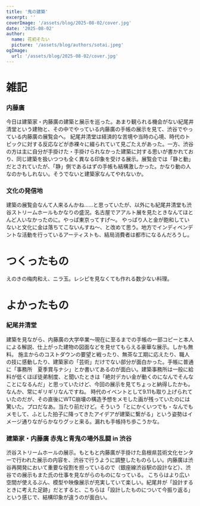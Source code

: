 ```yaml
---
title: '鬼の建築'
excerpt: ''
coverImage: '/assets/blog/2025-08-02/cover.jpg'
date: '2025-08-02'
author:
  name: 花初そたい
  picture: '/assets/blog/authors/sotai.jpeg'
ogImage:
  url: '/assets/blog/2025-08-02/cover.jpg'
---
```

# 雑記
### 内藤廣
今日は建築家・内藤廣の建築と展示を巡った。あまり観られる機会がない紀尾井清堂という建物と、その中でやっている内藤廣の手帳の展示を見て、渋谷でやっている内藤廣の展覧会へ。
紀尾井清堂は経済的な苦境や当時の心境、時代のトピックに対する反応などが赤裸々に綴られていて見ごたえがあった。一方、渋谷の方は主に自分が手掛けた・手掛けられなかった建築に対する思いが書かれており、同じ建築を扱いつつも全く異なる印象を受ける展示。展覧会では「静と動」だとされていたが、「静」側であるはずの手帳も結構激しかった。かなり動の人なのかもしれない。そうでないと建築家なんてやれないか。

### 文化の発信地
建築の展覧会なんて人来るんかね……と思っていたが、以外にも紀尾井清堂も渋谷ストリームホールもかなりの盛況。名古屋でアアルト展を見たときなんてほとんど人いなかったのに。やっぱ東京ってすげ～。
やっぱり人と金が飽和していないと文化に金は落ちてこないんすね～、と改めて思う。地方でインディペンデントな活動を行っているアーティストも、結局消費者は都市になるんだろうし。

# つくったもの
えのきの梅肉和え、ニラ玉。レシピを見なくても作れる数少ない料理。

# よかったもの
### 紀尾井清堂
建築を見ながら、内藤廣の大学卒業～現在に至るまでの手帳の一部コピーと本人による解説、仕上がった建物の図面などを見せてもらえる豪華な展示。しかも無料。
施主からのコストダウンの要望と戦ったり、無茶な工期に応えたり、職人の技に感動したり、建築家の「芸術」だけでない部分が面白かった。手帳に普通に「事務所　夏季賞与ナシ」とか書いてあるのが面白い。建築事務所は一般に給料が低くほぼ徒弟制度、と聞いたときは「絶対デカい金が動くのになんでそんなことになるんだ」と思っていたけど、今回の展示を見てちょっと納得したかも。なんか、常にギリギリなんですね。
時代のイベントとして9.11も取り上げられていたのだが、その直後にWTC崩壊の構造予想をメモした画が残っていたのには驚いた。プロだなあ。当たり前だけど。そういう「とにかくいつでも・なんでもメモして、ふとした拍子に降ってきたアイデアが建築に繋がる」という姿勢はイメージ通りながらかなりグッと来る。漏れも手帳持ち歩こうかな。

### 建築家・内藤廣 赤鬼と青鬼の場外乱闘 in 渋谷
渋谷ストリームホールの展示。もともと内藤廣が手掛けた島根県芸術文化センターで行われた展示の内容を、渋谷で行うように調整したものらしい。内藤廣は渋谷再開発において重要な役割を担っているので（銀座線渋谷駅の設計など）、渋谷での展示もまた氏の仕事を見ながらのものになっている。
こちらはより広い空間が使えるぶん、模型や映像展示が充実していて楽しい。紀尾井が「設計するときに考えた足跡」だとすると、こちらは「設計したものについて今振り返る」という感じで、結構印象が違うのが面白い。